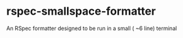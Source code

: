 rspec-smallspace-formatter
==========================

An RSpec formatter designed to be run in a small ( ~6 line) terminal
